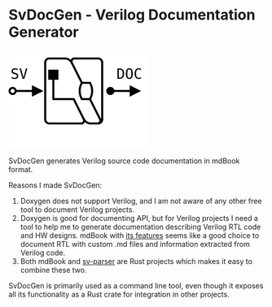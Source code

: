 # SvDocGen - Verilog Documentation Generator

![Logo](assets/images/logo.svg)

SvDocGen generates Verilog source code documentation in mdBook format.

Reasons I made SvDocGen:

1. Doxygen does not support Verilog, and I am not aware of
   any other free tool to document Verilog projects.
2. Doxygen is good for documenting API, but for Verilog projects
   I need a tool to help me to generate documentation
   describing Verilog RTL code and HW designs.
   mdBook with [its features](https://rust-lang.github.io/mdBook/format/mdbook.html)
   seems like a good choice to document RTL with custom .md files
   and information extracted from Verilog code.
3. Both mdBook and [sv-parser](https://github.com/dalance/sv-parser)
   are Rust projects which makes it easy to combine these two.


SvDocGen is primarily used as a command line tool,
even though it exposes all its functionality as a Rust crate
for integration in other projects.

